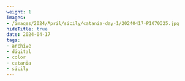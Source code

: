 ```yaml
---
weight: 1
images:
- /images/2024/April/sicily/catania-day-1/20240417-P1070325.jpg
hideTitle: true
date: 2024-04-17
tags:
- archive
- digital
- color
- catania
- sicily
---
```



